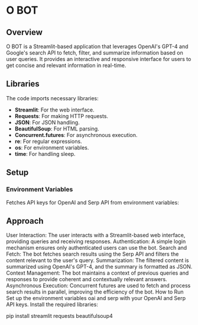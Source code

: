# O BOT

## Overview
O BOT is a Streamlit-based application that leverages OpenAI's GPT-4 and Google's search API to fetch, filter, and summarize information based on user queries. It provides an interactive and responsive interface for users to get concise and relevant information in real-time.

## Libraries
The code imports necessary libraries:
- **Streamlit**: For the web interface.
- **Requests**: For making HTTP requests.
- **JSON**: For JSON handling.
- **BeautifulSoup**: For HTML parsing.
- **Concurrent.futures**: For asynchronous execution.
- **re**: For regular expressions.
- **os**: For environment variables.
- **time**: For handling sleep.

## Setup
### Environment Variables
Fetches API keys for OpenAI and Serp API from environment variables:

## Approach
User Interaction: The user interacts with a Streamlit-based web interface, providing queries and receiving responses.
Authentication: A simple login mechanism ensures only authenticated users can use the bot.
Search and Fetch: The bot fetches search results using the Serp API and filters the content relevant to the user's query.
Summarization: The filtered content is summarized using OpenAI's GPT-4, and the summary is formatted as JSON.
Context Management: The bot maintains a context of previous queries and responses to provide coherent and contextually relevant answers.
Asynchronous Execution: Concurrent futures are used to fetch and process search results in parallel, improving the efficiency of the bot.
How to Run
Set up the environment variables oai and serp with your OpenAI and Serp API keys.
Install the required libraries:

pip install streamlit requests beautifulsoup4

